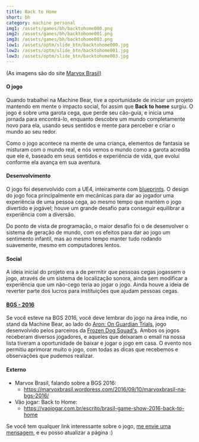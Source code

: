 ```yaml
---
title: Back to Home
short: bh
category: machine personal
img1: /assets/games/bh/backtohome000.png
img2: /assets/games/bh/backtohome001.png
img3: /assets/games/bh/backtohome003.png
low1: /assets/optm/slide_btn/backtohome000.jpg
low2: /assets/optm/slide_btn/backtohome001.jpg
low3: /assets/optm/slide_btn/backtohome003.jpg
---
```


(As imagens são do site [Marvox Brasil](https://marvoxbrasil.wordpress.com/2016/09/10/marvoxbrasil-na-bgs-2016/))

#### O jogo

Quando trabalhei na Machine Bear, tive a oportunidade de iniciar um projeto mantendo em mente o impacto social, foi assim que **Back to home** surgiu. O jogo é sobre uma garota cega, que perde seu cão-guia, e inicia uma jornada para encontrá-lo, enquanto descobre um mundo completamente novo para ela, usando seus sentidos e mente para perceber e criar o mundo ao seu redor. 

Como o jogo acontece na mente de uma criança, elementos de fantasia se misturam com o mundo real, e nós vemos o mundo como a garota acredita que ele é, baseado em seus sentidos e experiência de vida, que evolui conforme ela avança em sua aventura.

#### Desenvolvimento

O jogo foi desenvolvido com a UE4, inteiramente com [blueprints](https://docs.unrealengine.com/latest/INT/Engine/Blueprints/). O design do jogo foca principalmente em mecânicas para dar ao jogador uma experiência de uma pessoa cega, ao mesmo tempo que mantém o jogo divertido e jogável; houve um grande desafio para conseguir equilibrar a experiência com a diversão.

Do ponto de vista de programação, o maior desafio foi o de desenvolver o sistema de geração de mundo, com os efeitos para dar ao jogo um sentimento infantil, mas ao mesmo tempo manter tudo rodando suavemente, mesmo em computadores lentos.

#### Social

A ideia inicial do projeto era a de permitir que pessoas cegas jogassem o jogo, através de um sistema de localização sonora, ainda sem modificar a experiência que um não-cego teria ao jogar o jogo. Ainda houve a ideia de reverter parte dos lucros para instituições que ajudam pessoas cegas.

#### [BGS - 2016](http://www.brasilgameshow.com.br/site-novo-da-bgs-2016-no-ar/)

Se você esteve na BGS 2016, você deve lembrar do jogo na área indie, no stand da Machine Bear, ao lado do [Aron: On Guardian Trials](https://brenooshiro.itch.io/aron), jogo desenvolvido pelos parceiros da [Frozen Dog Squad's](https://www.facebook.com/FrozenDogSquad/). Ambos os jogos receberam diversos jogadores, e aqueles que deixaram o email na nossa lista tiveram a oportunidade de baixar e jogar o jogo em casa. O evento nos permitiu aprimorar muito o jogo, com todas as dicas que recebemos e observações que pudemos realizar.

#### Externo

- Marvox Brasil, falando sobre a BGS 2016:
	- <https://marvoxbrasil.wordpress.com/2016/09/10/marvoxbrasil-na-bgs-2016/>
- Vão jogar: Back to Home:
	- <https://vaojogar.com.br/escrito/brasil-game-show-2016-back-to-home>

Se você tem qualquer link interessante sobre o jogo, [me envie uma mensagem](/br/msg)</a>, e eu posso atualizar a página :)